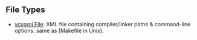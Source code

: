 ## File Types

- [vcxproj File](vcxproj): XML file containing compiler/linker paths & command-line options. same as (Makefile in Unix).
